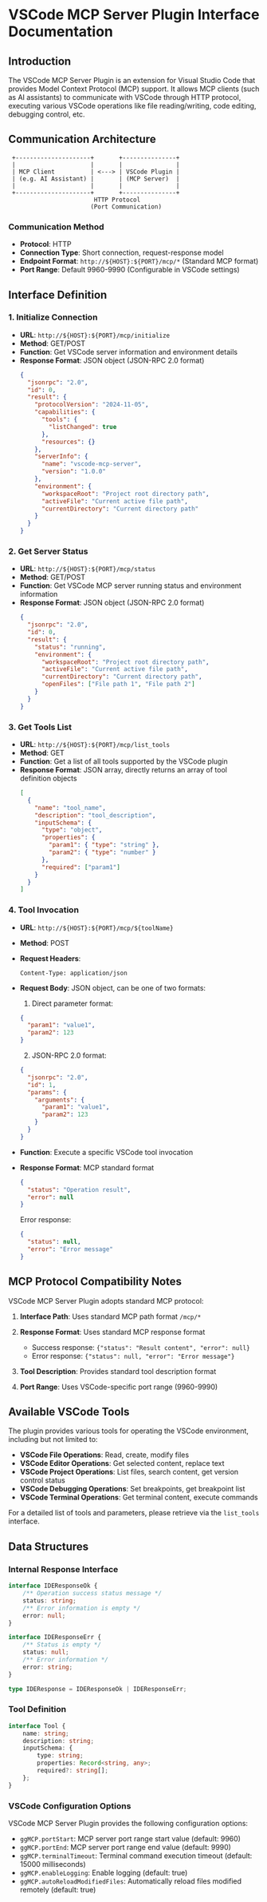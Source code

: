 # VSCode MCP Server Plugin Interface Documentation

## Introduction

The VSCode MCP Server Plugin is an extension for Visual Studio Code that provides Model Context Protocol (MCP) support. It allows MCP clients (such as AI assistants) to communicate with VSCode through HTTP protocol, executing various VSCode operations like file reading/writing, code editing, debugging control, etc.

## Communication Architecture

```
 +---------------------+       +---------------+
 |                     |       |               |
 | MCP Client          | <---> | VSCode Plugin |
 | (e.g. AI Assistant) |       | (MCP Server)  |
 |                     |       |               |
 +---------------------+       +---------------+
                        HTTP Protocol
                       (Port Communication)
```

### Communication Method

- **Protocol**: HTTP
- **Connection Type**: Short connection, request-response model
- **Endpoint Format**: `http://${HOST}:${PORT}/mcp/*` (Standard MCP format)
- **Port Range**: Default 9960-9990 (Configurable in VSCode settings)

## Interface Definition

### 1. Initialize Connection

- **URL**: `http://${HOST}:${PORT}/mcp/initialize`
- **Method**: GET/POST
- **Function**: Get VSCode server information and environment details
- **Response Format**: JSON object (JSON-RPC 2.0 format)
  ```json
  {
    "jsonrpc": "2.0",
    "id": 0,
    "result": {
      "protocolVersion": "2024-11-05",
      "capabilities": {
        "tools": {
          "listChanged": true
        },
        "resources": {}
      },
      "serverInfo": {
        "name": "vscode-mcp-server",
        "version": "1.0.0"
      },
      "environment": {
        "workspaceRoot": "Project root directory path",
        "activeFile": "Current active file path",
        "currentDirectory": "Current directory path"
      }
    }
  }
  ```

### 2. Get Server Status

- **URL**: `http://${HOST}:${PORT}/mcp/status`
- **Method**: GET/POST
- **Function**: Get VSCode MCP server running status and environment information
- **Response Format**: JSON object (JSON-RPC 2.0 format)
  ```json
  {
    "jsonrpc": "2.0",
    "id": 0,
    "result": {
      "status": "running",
      "environment": {
        "workspaceRoot": "Project root directory path",
        "activeFile": "Current active file path",
        "currentDirectory": "Current directory path",
        "openFiles": ["File path 1", "File path 2"]
      }
    }
  }
  ```

### 3. Get Tools List

- **URL**: `http://${HOST}:${PORT}/mcp/list_tools`
- **Method**: GET
- **Function**: Get a list of all tools supported by the VSCode plugin
- **Response Format**: JSON array, directly returns an array of tool definition objects
  ```json
  [
    {
      "name": "tool_name",
      "description": "tool_description",
      "inputSchema": {
        "type": "object",
        "properties": {
          "param1": { "type": "string" },
          "param2": { "type": "number" }
        },
        "required": ["param1"]
      }
    }
  ]
  ```

### 4. Tool Invocation

- **URL**: `http://${HOST}:${PORT}/mcp/${toolName}`
- **Method**: POST
- **Request Headers**: 
  ```
  Content-Type: application/json
  ```
- **Request Body**: JSON object, can be one of two formats:
  
  1. Direct parameter format:
  ```json
  {
    "param1": "value1",
    "param2": 123
  }
  ```
  
  2. JSON-RPC 2.0 format:
  ```json
  {
    "jsonrpc": "2.0",
    "id": 1,
    "params": {
      "arguments": {
        "param1": "value1",
        "param2": 123
      }
    }
  }
  ```
  
- **Function**: Execute a specific VSCode tool invocation
- **Response Format**: MCP standard format
  ```json
  {
    "status": "Operation result",
    "error": null
  }
  ```
  
  Error response:
  ```json
  {
    "status": null,
    "error": "Error message"
  }
  ```

## MCP Protocol Compatibility Notes

VSCode MCP Server Plugin adopts standard MCP protocol:

1. **Interface Path**: Uses standard MCP path format `/mcp/*`

2. **Response Format**: Uses standard MCP response format
   - Success response: `{"status": "Result content", "error": null}`
   - Error response: `{"status": null, "error": "Error message"}`

3. **Tool Description**: Provides standard tool description format

4. **Port Range**: Uses VSCode-specific port range (9960-9990)

## Available VSCode Tools

The plugin provides various tools for operating the VSCode environment, including but not limited to:

- **VSCode File Operations**: Read, create, modify files
- **VSCode Editor Operations**: Get selected content, replace text
- **VSCode Project Operations**: List files, search content, get version control status
- **VSCode Debugging Operations**: Set breakpoints, get breakpoint list
- **VSCode Terminal Operations**: Get terminal content, execute commands

For a detailed list of tools and parameters, please retrieve via the `list_tools` interface.

## Data Structures

### Internal Response Interface

```typescript
interface IDEResponseOk {
    /** Operation success status message */
    status: string;
    /** Error information is empty */
    error: null;
}

interface IDEResponseErr {
    /** Status is empty */
    status: null;
    /** Error information */
    error: string;
}

type IDEResponse = IDEResponseOk | IDEResponseErr;
```

### Tool Definition

```typescript
interface Tool {
    name: string;
    description: string;
    inputSchema: {
        type: string;
        properties: Record<string, any>;
        required?: string[];
    };
}
```

### VSCode Configuration Options

VSCode MCP Server Plugin provides the following configuration options:

- `ggMCP.portStart`: MCP server port range start value (default: 9960)
- `ggMCP.portEnd`: MCP server port range end value (default: 9990)
- `ggMCP.terminalTimeout`: Terminal command execution timeout (default: 15000 milliseconds)
- `ggMCP.enableLogging`: Enable logging (default: true)
- `ggMCP.autoReloadModifiedFiles`: Automatically reload files modified remotely (default: true)
